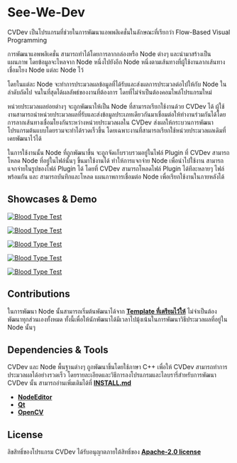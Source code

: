 # See-We-Dev

CVDev เป็นโปรแกรมที่ช่วยในการพัฒนาแอพพลิเคชั่นในลักษณะที่เรียกว่า Flow-Based Visual Programming

การพัฒนาแอพพลิเคชั่น สามารถทำได้โดยการลากกล่องหรือ Node ต่างๆ และนำมาสร้างเป็นแผนภาพ โดยข้อมูลจะไหลจาก Node หนึ่งไปยังอีก Node หนึ่งตามเส้นทางที่ผู้ใช้งานลากเส้นทางเชื่อมโยง Node แต่ละ Node ไว้

โดยในแต่ละ Node จะทำการประมวลผลข้อมูลที่ได้รับและส่งผลการประมวลต่อไปให้กับ Node ในลำดับถัดไป จนในที่สุดได้ผลลัพธ์ของงานที่ต้องการ โดยที่ไม่จำเป็นต้องคอมไพล์โปรแกรมใหม่

หน่วยประมวลผลย่อยต่างๆ จะถูกพัฒนาให้เป็น Node ที่สามารถเรียกใช้งานด้วย CVDev ได้ ผู้ใช้งานสามารถนำหน่วยประมวลผลที่รับและส่งข้อมูลประเภทเดียวกันมาเชื่อมต่อให้ทำงานร่วมกันได้โดยการลากเส้นทางเชื่อมโยงกันระหว่างหน่วยประมวลผลใน CVDev ส่งผลให้กระบวนการพัฒนาโปรแกรมต้นแบบโดยรวมจะทำได้รวดเร็วขึ้น โดยเฉพาะงานที่สามารถเรียกใช้หน่วยประมวลผลเดิมที่เคยพัฒนาไว้ได้

ในการใช้งานนั้น Node ที่ถูกพัฒนาขึ้น จะถูกจัดเก็บรวบรวมอยู่ในไฟล์ Plugin ที่ CVDev สามารถโหลด Node ที่อยู่ในไฟล์นั้นๆ ขึ้นมาใช้งานได้ ทำให้การแจกจ่าย Node เพื่อนำไปใช้งาน สามารถแจกจ่ายในรูปของไฟล์ Plugin ได้ โดยที่ CVDev สามารถโหลดไฟล์ Plugin ได้ทีละหลายๆ ไฟล์พร้อมกัน และ สามารถบันทึกและโหลด แผนภาพการเชื่อมต่อ Node เพื่อเรียกใช้งานในภายหลังได้

## Showcases & Demo

[![Blood Type Test](https://img.youtube.com/vi/cvRiDyQiHgA/0.jpg)](https://www.youtube.com/watch?v=cvRiDyQiHgA)

[![Blood Type Test](https://img.youtube.com/vi/4ygVRSnO750/0.jpg)](https://www.youtube.com/watch?v=4ygVRSnO750)

[![Blood Type Test](https://img.youtube.com/vi/PIxWVjwQGSs/0.jpg)](https://www.youtube.com/watch?v=PIxWVjwQGSs)

[![Blood Type Test](https://img.youtube.com/vi/fa7johYZEeQ/0.jpg)](https://www.youtube.com/watch?v=fa7johYZEeQ)

[![Blood Type Test](https://img.youtube.com/vi/cNzBbehysp4/0.jpg)](https://www.youtube.com/watch?v=cNzBbehysp4)

## Contributions

ในการพัฒนา Node นั้นสามารถเริ่มต้นพัฒนาได้จาก [**Template ที่เตรียมไว้ให้**](Plugins/BasicNodes/TemplateModel.cpp) ไม่จำเป็นต้องพัฒนาทุกส่วนเองทั้งหมด ทั้งนี้เพื่อให้นักพัฒนาได้มีเวลาไปมุ้งเน้นในการพัฒนาวิธีประมวลผลที่อยู่ใน Node นั้นๆ

## Dependencies & Tools

CVDev และ Node พื้นฐานต่างๆ ถูกพัฒนาขึ้นโดยใช้ภาษา C++ เพื่อให้ CVDev สามารถทำการประมวลผลได้อย่างรวดเร็ว
โดยรายละเอียดและวิธีการลงโปรแกรมและไลบรารี่สำหรับการพัฒนา CVDev นั้น สามารถอ่านเพิ่มเติมได้ที่ [**INSTALL.md**](./INSTALL.md)

* [**NodeEditor**](https://github.com/paceholder/nodeeditor)
* [**Qt**](https://www.qt.io)
* [**OpenCV**](https://opencv.org)

## License

ลิขสิทธิ์ของโปรแกรม CVDev ได้รับอนุญาตภายใต้สิทธิ์ของ [**Apache-2.0 license**](./LICENSE)